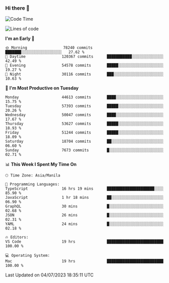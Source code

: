 ### Hi there 👋

<!--START_SECTION:waka-->
![Code Time](http://img.shields.io/badge/Code%20Time-4%2C133%20hrs%2055%20mins-blue)

![Lines of code](https://img.shields.io/badge/From%20Hello%20World%20I%27ve%20Written-108.6%20million%20lines%20of%20code-blue)

**I'm an Early 🐤** 

```text
🌞 Morning                78240 commits       ███████░░░░░░░░░░░░░░░░░░   27.62 % 
🌆 Daytime                120367 commits      ███████████░░░░░░░░░░░░░░   42.49 % 
🌃 Evening                54578 commits       █████░░░░░░░░░░░░░░░░░░░░   19.27 % 
🌙 Night                  30116 commits       ███░░░░░░░░░░░░░░░░░░░░░░   10.63 % 
```
📅 **I'm Most Productive on Tuesday** 

```text
Monday                   44613 commits       ████░░░░░░░░░░░░░░░░░░░░░   15.75 % 
Tuesday                  57393 commits       █████░░░░░░░░░░░░░░░░░░░░   20.26 % 
Wednesday                50047 commits       ████░░░░░░░░░░░░░░░░░░░░░   17.67 % 
Thursday                 53627 commits       █████░░░░░░░░░░░░░░░░░░░░   18.93 % 
Friday                   51244 commits       █████░░░░░░░░░░░░░░░░░░░░   18.09 % 
Saturday                 18704 commits       ██░░░░░░░░░░░░░░░░░░░░░░░   06.60 % 
Sunday                   7673 commits        █░░░░░░░░░░░░░░░░░░░░░░░░   02.71 % 
```


📊 **This Week I Spent My Time On** 

```text
🕑︎ Time Zone: Asia/Manila

💬 Programming Languages: 
TypeScript               16 hrs 19 mins      █████████████████████░░░░   85.90 % 
JavaScript               1 hr 18 mins        ██░░░░░░░░░░░░░░░░░░░░░░░   06.90 % 
GraphQL                  30 mins             █░░░░░░░░░░░░░░░░░░░░░░░░   02.68 % 
JSON                     26 mins             █░░░░░░░░░░░░░░░░░░░░░░░░   02.31 % 
YAML                     24 mins             █░░░░░░░░░░░░░░░░░░░░░░░░   02.18 % 

🔥 Editors: 
VS Code                  19 hrs              █████████████████████████   100.00 % 

💻 Operating System: 
Mac                      19 hrs              █████████████████████████   100.00 % 
```


 Last Updated on 04/07/2023 18:35:11 UTC
<!--END_SECTION:waka-->


<!--
**rad182/rad182** is a ✨ _special_ ✨ repository because its `README.md` (this file) appears on your GitHub profile.

Here are some ideas to get you started:

- 🔭 I’m currently working on ...
- 🌱 I’m currently learning ...
- 👯 I’m looking to collaborate on ...
- 🤔 I’m looking for help with ...
- 💬 Ask me about ...
- 📫 How to reach me: ...
- 😄 Pronouns: ...
- ⚡ Fun fact: ...
-->
